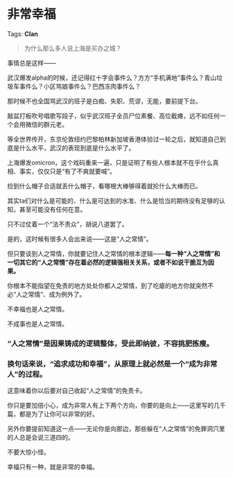 # 非常幸福

Tags: **Clan**

> 为什么那么多人说上海是买办之城？



事情总是这样——

武汉爆发alpha的时候，还记得红十字会事件么？方方“手机满地”事件么？青山垃圾车事件么？小区骂娘事件么？巴西冻肉事件么？

那时候不也全国骂武汉的班子是白痴、失职、荒谬，无能，要前提下台。

敲盆打板吹号唱歌写段子，似乎武汉班子全员尸位素餐、高位截瘫，远不如任何一个会用微信的群元老。

等全世界传开，东京伦敦纽约巴黎柏林新加坡香港体验过一轮之后，就知道自己到底是什么水平，武汉的表现到底是什么水平了。

  


上海爆发omicron，这个戏码重来一遍，只是证明了有些人根本就不在乎什么真相、事实，仅仅只是“有了不爽就要喊”。

捡到什么帽子合适就丢什么帽子，看哪根大棒够得着就抡什么大棒而已。

其实ta们对什么是可能的、什么是可达到的水准、什么是恰当的期待没有足够的认知，甚至可能没有任何在意。

只不过仗着一个“法不责众”，胡说八道罢了。

  


是的，这时候有很多人会出来说——这是“人之常情”。

  


但只要谈到人之常情，你就要记住人之常情的根本逻辑——**每一种“人之常情”和一切其它的“人之常情”存在着必然的逻辑强相关关系，或者不如说干脆互为因果。**

你根本不能指望在免责的地方处处你都人之常情，到了吃瘪的地方你就突然不必“人之常情”、成为例外了。

不幸福也是人之常情。

不成事也是人之常情。

### “人之常情”是因果铸成的逻辑整体，受此即纳彼，不容挑肥拣瘦。

### 换句话来说，“追求成功和幸福”，从原理上就必然是一个“成为非常人”的过程。

这意味着你以后要对自己收起“人之常情”的免责卡。

你只是要加倍小心，成为非常人有上下两个方向，你要的是向上——这里写的几千篇，都是为了让你可以非常的好。

另外你要提前知道这一点——无论你是向那边，那些躲在“人之常情”的免罪洞穴里的人总是会说三道四的。

不要大惊小怪。

  


幸福只有一种，就是非常的幸福。



